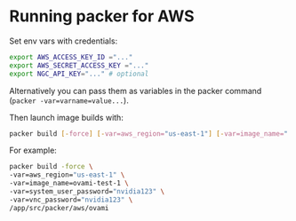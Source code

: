 # Running packer for AWS

Set env vars with credentials:

```sh
export AWS_ACCESS_KEY_ID ="..."
export AWS_SECRET_ACCESS_KEY ="..."
export NGC_API_KEY="..." # optional
```

Alternatively you can pass them as variables in the packer command (`packer -var=varname=value...`).

Then launch image builds with:

```sh
packer build [-force] [-var=aws_region="us-east-1"] [-var=image_name="..."] [-var=system_user_password="..."] [-var=vnc_password="..."] <folder>/
```

For example:

```sh
packer build -force \
-var=aws_region="us-east-1" \
-var=image_name=ovami-test-1 \
-var=system_user_password="nvidia123" \
-var=vnc_password="nvidia123" \
/app/src/packer/aws/ovami
```
